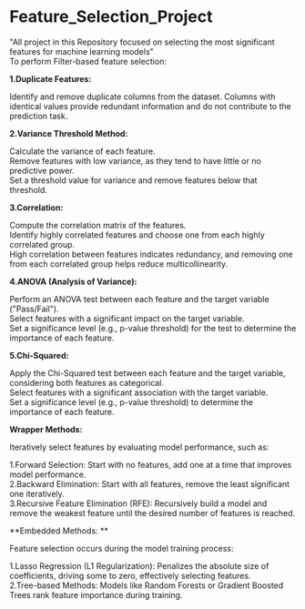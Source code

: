 # Feature_Selection_Project
"All  project in this Repository focused on selecting the most significant features for machine learning models"\
To perform Filter-based feature selection:

**1.Duplicate Features:**

Identify and remove duplicate columns from the dataset. Columns with identical values provide redundant information and do not contribute to the prediction task.

**2.Variance Threshold Method:**

Calculate the variance of each feature.\
Remove features with low variance, as they tend to have little or no predictive power.\
Set a threshold value for variance and remove features below that threshold.

**3.Correlation:**

Compute the correlation matrix of the features.\
Identify highly correlated features and choose one from each highly correlated group.\
High correlation between features indicates redundancy, and removing one from each correlated group helps reduce multicollinearity.

**4.ANOVA (Analysis of Variance):**

Perform an ANOVA test between each feature and the target variable ("Pass/Fail").\
Select features with a significant impact on the target variable.\
Set a significance level (e.g., p-value threshold) for the test to determine the importance of each feature.

**5.Chi-Squared:**

Apply the Chi-Squared test between each feature and the target variable, considering both features as categorical.\
Select features with a significant association with the target variable.\
Set a significance level (e.g., p-value threshold) to determine the importance of each feature.

**Wrapper Methods:**

Iteratively select features by evaluating model performance, such as:

1.Forward Selection: Start with no features, add one at a time that improves model performance.\
2.Backward Elimination: Start with all features, remove the least significant one iteratively.\
3.Recursive Feature Elimination (RFE): Recursively build a model and remove the weakest feature until the desired number of features is reached.

**Embedded Methods: **

Feature selection occurs during the model training process:

1.Lasso Regression (L1 Regularization): Penalizes the absolute size of coefficients, driving some to zero, effectively selecting features.\
2.Tree-based Methods: Models like Random Forests or Gradient Boosted Trees rank feature importance during training.

